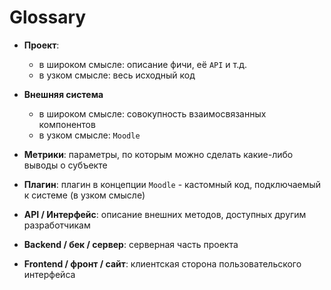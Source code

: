 # Glossary

- **Проект**:
  - в широком смысле: описание фичи, её `API` и т.д.
  - в узком смысле: весь исходный код

- **Внешняя система**
  - в широком смысле: совокупность взаимосвязанных компонентов
  - в узком смысле: `Moodle`

- **Метрики**: параметры, по которым можно сделать какие-либо выводы о субъекте

- **Плагин**: плагин в концепции `Moodle` - кастомный код, подключаемый к системе (в узком смысле)

- **API / Интерфейс**: описание внешних методов, доступных другим разработчикам

- **Backend / бек / сервер**: серверная часть проекта

- **Frontend / фронт / сайт**: клиентская сторона пользовательского интерфейса
